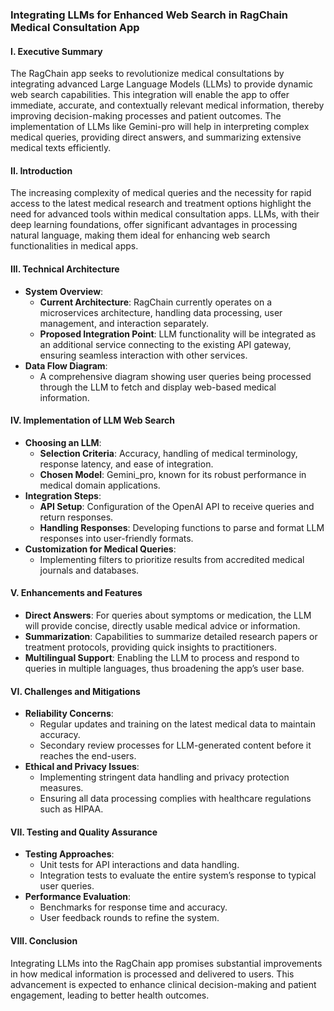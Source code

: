 ### **Integrating LLMs for Enhanced Web Search in RagChain Medical Consultation App**

#### **I. Executive Summary**
The RagChain app seeks to revolutionize medical consultations by integrating advanced Large Language Models (LLMs) to provide dynamic web search capabilities. This integration will enable the app to offer immediate, accurate, and contextually relevant medical information, thereby improving decision-making processes and patient outcomes. The implementation of LLMs like Gemini-pro will help in interpreting complex medical queries, providing direct answers, and summarizing extensive medical texts efficiently.

#### **II. Introduction**
The increasing complexity of medical queries and the necessity for rapid access to the latest medical research and treatment options highlight the need for advanced tools within medical consultation apps. LLMs, with their deep learning foundations, offer significant advantages in processing natural language, making them ideal for enhancing web search functionalities in medical apps.

#### **III. Technical Architecture**
- **System Overview**:
  - **Current Architecture**: RagChain currently operates on a microservices architecture, handling data processing, user management, and interaction separately.
  - **Proposed Integration Point**: LLM functionality will be integrated as an additional service connecting to the existing API gateway, ensuring seamless interaction with other services.
- **Data Flow Diagram**:
  - A comprehensive diagram showing user queries being processed through the LLM to fetch and display web-based medical information.

#### **IV. Implementation of LLM Web Search**
- **Choosing an LLM**:
  - **Selection Criteria**: Accuracy, handling of medical terminology, response latency, and ease of integration.
  - **Chosen Model**: Gemini_pro, known for its robust performance in medical domain applications.
- **Integration Steps**:
  - **API Setup**: Configuration of the OpenAI API to receive queries and return responses.
  - **Handling Responses**: Developing functions to parse and format LLM responses into user-friendly formats.
- **Customization for Medical Queries**:
  - Implementing filters to prioritize results from accredited medical journals and databases.

#### **V. Enhancements and Features**
- **Direct Answers**: For queries about symptoms or medication, the LLM will provide concise, directly usable medical advice or information.
- **Summarization**: Capabilities to summarize detailed research papers or treatment protocols, providing quick insights to practitioners.
- **Multilingual Support**: Enabling the LLM to process and respond to queries in multiple languages, thus broadening the app’s user base.

#### **VI. Challenges and Mitigations**
- **Reliability Concerns**:
  - Regular updates and training on the latest medical data to maintain accuracy.
  - Secondary review processes for LLM-generated content before it reaches the end-users.
- **Ethical and Privacy Issues**:
  - Implementing stringent data handling and privacy protection measures.
  - Ensuring all data processing complies with healthcare regulations such as HIPAA.

#### **VII. Testing and Quality Assurance**
- **Testing Approaches**:
  - Unit tests for API interactions and data handling.
  - Integration tests to evaluate the entire system’s response to typical user queries.
- **Performance Evaluation**:
  - Benchmarks for response time and accuracy.
  - User feedback rounds to refine the system.

#### **VIII. Conclusion**
Integrating LLMs into the RagChain app promises substantial improvements in how medical information is processed and delivered to users. This advancement is expected to enhance clinical decision-making and patient engagement, leading to better health outcomes.